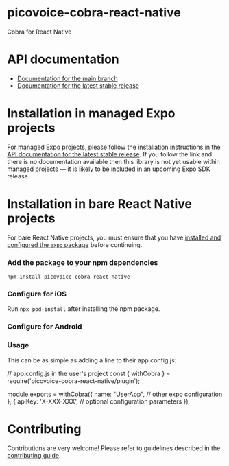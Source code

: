 # picovoice-cobra-react-native

Cobra for React Native

# API documentation

- [Documentation for the main branch](https://github.com/expo/expo/blob/main/docs/pages/versions/unversioned/sdk/picovoice-cobra-react-native.md)
- [Documentation for the latest stable release](https://docs.expo.dev/versions/latest/sdk/picovoice-cobra-react-native/)

# Installation in managed Expo projects

For [managed](https://docs.expo.dev/archive/managed-vs-bare/) Expo projects, please follow the installation instructions in the [API documentation for the latest stable release](#api-documentation). If you follow the link and there is no documentation available then this library is not yet usable within managed projects &mdash; it is likely to be included in an upcoming Expo SDK release.

# Installation in bare React Native projects

For bare React Native projects, you must ensure that you have [installed and configured the `expo` package](https://docs.expo.dev/bare/installing-expo-modules/) before continuing.

### Add the package to your npm dependencies

```
npm install picovoice-cobra-react-native
```

### Configure for iOS

Run `npx pod-install` after installing the npm package.


### Configure for Android

### Usage 

This can be as simple as adding a line to their app.config.js:

// app.config.js in the user's project
const { withCobra } = require('picovoice-cobra-react-native/plugin');

module.exports = withCobra({
    name: "UserApp",
    // other expo configuration
}, {
    apiKey: 'X-XXX-XXX', // optional configuration parameters
});



# Contributing

Contributions are very welcome! Please refer to guidelines described in the [contributing guide]( https://github.com/expo/expo#contributing).
